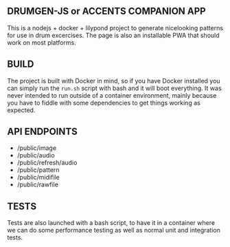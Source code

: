 DRUMGEN-JS or ACCENTS COMPANION APP
-------

This is a nodejs + docker + lilypond project to generate nicelooking
 patterns for use in drum excercises.
The page is also an installable PWA that should work on most platforms.

BUILD
---
The project is built with Docker in mind, so if you have Docker installed you can simply
run the `run.sh` script with bash and it will boot everything.
It was never intended to run outside of a container environment, mainly because you
have to fiddle with some dependencies to get things working as expected.

API ENDPOINTS
-------------
- /public/image
- /public/audio
- /public/refresh/audio
- /public/pattern
- /public/midifile
- /public/rawfile


TESTS
----
Tests are also launched with a bash script, to have it in a container where
we can do some performance testing as well as normal unit and integration tests.
